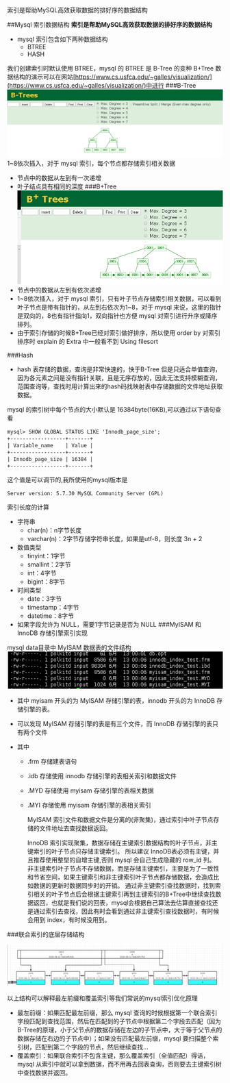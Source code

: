 索引是帮助MySQL高效获取数据的排好序的数据结构

##Mysql 索引数据结构
**索引是帮助MySQL高效获取数据的排好序的数据结构**
* mysql 索引包含如下两种数据结构
  * BTREE
  * HASH 
  
  
我们创建索引时默认使用 BTREE，mysql 的 BTREE 是 B-Tree 的变种 B+Tree 
数据结构的演示可以在网站[https://www.cs.usfca.edu/~galles/visualization/](https://www.cs.usfca.edu/~galles/visualization/)中进行
###B-Tree
![](../images/posts/java/mysql-b-tree.jpg)
1~8依次插入，对于 mysql 索引，每个节点都存储索引相关数据 
* 节点中的数据从左到有一次递增
* 叶子结点具有相同的深度
###B+Tree
![](../images/posts/java/mysql-b+tree.jpg)
* 节点中的数据从左到有依次递增
* 1~8依次插入，对于 mysql 索引，只有叶子节点存储索引相关数据，可以看到叶子节点是带有指针的，从左到右依次为1~8，对于 mysql 来说，这里的指针是双向的，8也有指针指向1，双向指针也方便 mysql 对索引进行升序或降序排列。
* 由于索引存储的时候B+Tree已经对索引做好排序，所以使用 order by 对索引排序时 explain 的 Extra 中一般看不到 Using filesort

###Hash
* hash 表存储的数据，查询是非常快速的，快于B-Tree 但是只适合单值查询，因为各元素之间是没有指针关联，且是无序存放的，因此无法支持模糊查询，范围查询等，查找时用计算出来的hash码找映射表中存储数据的文件地址获取数据。

mysql 的索引树中每个节点的大小默认是 16384byte(16KB),可以通过以下语句查看
```mysql
mysql> SHOW GLOBAL STATUS LIKE 'Innodb_page_size';
+------------------+-------+
| Variable_name    | Value |
+------------------+-------+
| Innodb_page_size | 16384 |
+------------------+-------+
```
这个值是可以调节的,我所使用的mysql版本是
```mysql
Server version: 5.7.30 MySQL Community Server (GPL)
```
索引长度的计算
* 字符串  
  * char(n)：n字节长度 
  * varchar(n)：2字节存储字符串长度，如果是utf-8，则长度 3n + 2
* 数值类型
  * tinyint：1字节 
  * smallint：2字节 
  * int：4字节 
  * bigint：8字节 
* 时间类型
  * date：3字节 
  * timestamp：4字节 
  * datetime：8字节  
* 如果字段允许为 NULL，需要1字节记录是否为 NULL
###MyISAM 和 InnoDB 存储引擎索引实现

mysql data目录中 MyISAM 数据表的文件结构
![](../images/posts/java/mysql-data-storage-structure.jpg)

* 其中 myisam 开头的为 MyISAM 存储引擎的表，innodb 开头的为 InnoDB 存储引擎的表。

* 可以发现 MyISAM 存储引擎的表是有三个文件，而 InnoDB 存储引擎的表只有两个文件

* 其中  
  * .frm 存储建表语句  
  * .idb 存储使用 innodb 存储引擎的表相关索引和数据文件  
  * .MYD 存储使用 myisam 存储引擎的表相关数据  
  * .MYI 存储使用 myisam 存储引擎的表相关索引

    MyISAM 索引文件和数据文件是分离的(非聚集)，通过索引中叶子节点存储的文件地址去查找数据返回。

    InnoDB 索引实现聚集，数据存储在主键索引数据结构的叶子节点，非主键索引的叶子节点只存储主键索引。
    所以建议 InnoDB表必须有主键，并且推荐使用整型的自增主键,否则 mysql 会自己生成隐藏的 row_id 列。
    非主键索引叶子节点不存储数据，而是存储主键索引，主要是为了一致性和节省空间，如果主键索引和非主键索引叶子节点都存储数据，会造成比如数据的更新时数据同步时的开销。
    通过非主键索引查找数据时，找到索引相关的叶子节点后会根据主键索引再到主键索引的B+Tree中继续查找数据返回，也就是我们说的回表，mysql会根据自己算法去估算直接查找还是通过索引去查找，因此有时会看到通过非主键索引查找数据时，有时候会用到 index，有时候没用到。

###联合索引的底层存储结构

![](../images/posts/java/mysql-joint-index-data-structure.jpg)

以上结构可以解释最左前缀和覆盖索引等我们常说的mysql索引优化原理
* 最左前缀：如果匹配最左前缀，那么 mysql 查询的时候根据第一个联合索引字段匹配到查找范围，然后在匹配到的子节点中根据第二个字段去匹配（因为B-Tree的原理，小于父节点的数据存储在左边的子节点中，大于等于父节点的数据存储在右边的子节点中）；如果没有匹配最左前缀，mysql 要扫描整个索引树，匹配到第二个字段的节点，然后继续查找...
* 覆盖索引：如果联合索引不包含主键，那么覆盖索引（全值匹配）得话，mysql 从索引中就可以拿到数据，而不用再去回表查询，否则要去主键索引树中查找数据并返回。

